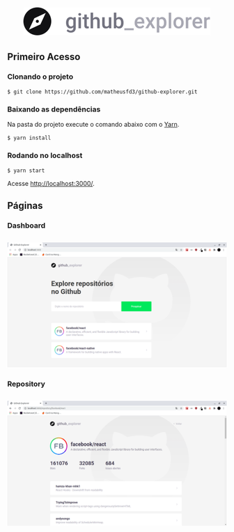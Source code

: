 <h1 align="center">
  <img alt="Dashboard" title="Dashboard" src="src/assets/logo.svg"  />
</h1>

## Primeiro Acesso
### Clonando o projeto
```
$ git clone https://github.com/matheusfd3/github-explorer.git
```
### Baixando as dependências
Na pasta do projeto execute o comando abaixo com o [Yarn](https://yarnpkg.com/lang/pt-br/).
```
$ yarn install
```
### Rodando no localhost
```
$ yarn start
```
Acesse [http://localhost:3000/](http://localhost:3000/).

## Páginas
### **Dashboard**
<h2 align="center">
  <img alt="Dashboard" title="Dashboard" src=".github/github-explorer-dashboard.png"  />
</h2>

### **Repository**
<h2 align="center">
  <img alt="Repository" title="Repository" src=".github/github-explorer-repository.png" />
</h2>
